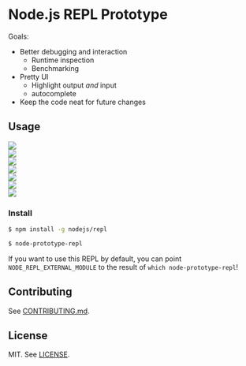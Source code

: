 # Node.js REPL Prototype

Goals:

- Better debugging and interaction
  - Runtime inspection
  - Benchmarking
- Pretty UI
  - Highlight output *and* input
  - autocomplete
- Keep the code neat for future changes

## Usage

![](https://gc.gy/123280943.png)  
![](https://gc.gy/123280961.png)  
![](https://gc.gy/123280991.png)  
![](https://gc.gy/123281010.png)  
![](https://gc.gy/123281037.png)  
![](https://gc.gy/123281084.png)  
![](https://gc.gy/123281118.png)

### Install

```sh
$ npm install -g nodejs/repl
```

```sh
$ node-prototype-repl
```

If you want to use this REPL by default, you can point
`NODE_REPL_EXTERNAL_MODULE` to the result of
`which node-prototype-repl`!

## Contributing

See [CONTRIBUTING.md](./CONTRIBUTING.md).

## License

MIT. See [LICENSE](./LICENSE).
